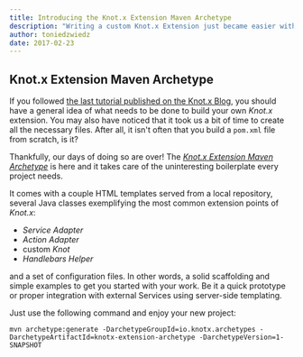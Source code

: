 ```yaml
---
title: Introducing the Knot.x Extension Maven Archetype
description: "Writing a custom Knot.x Extension just became easier with the release of the Knot.x Extension Maven Archetype."
author: toniedzwiedz
date: 2017-02-23
---
```

## Knot.x Extension Maven Archetype

If you followed [the last tutorial published on the Knot.x Blog](http://knotx.io/blog/adapt-service-without-webapi/), you should have a general idea
of what needs to be done to build your own _Knot.x_ extension. You may also
have noticed that it took us a bit of time to create all the necessary files. 
After all, it isn't often that you build a `pom.xml` file from scratch, is it?

Thankfully, our days of doing so are over! The [_Knot.x Extension Maven Archetype_](https://github.com/Knotx/knotx-extension-archetype)
is here and it takes care of the uninteresting boilerplate every project needs.

It comes with a couple HTML templates served from a local repository, several Java classes exemplifying the most common
extension points of _Knot.x_:

- _Service Adapter_
- _Action Adapter_
- custom _Knot_
- _Handlebars Helper_

and a set of configuration files. In other words, a solid scaffolding and simple
examples to get you started with your work. Be it a quick prototype or proper integration with
external Services using server-side templating.

Just use the following command and enjoy your new project:

    mvn archetype:generate -DarchetypeGroupId=io.knotx.archetypes -DarchetypeArtifactId=knotx-extension-archetype -DarchetypeVersion=1-SNAPSHOT
